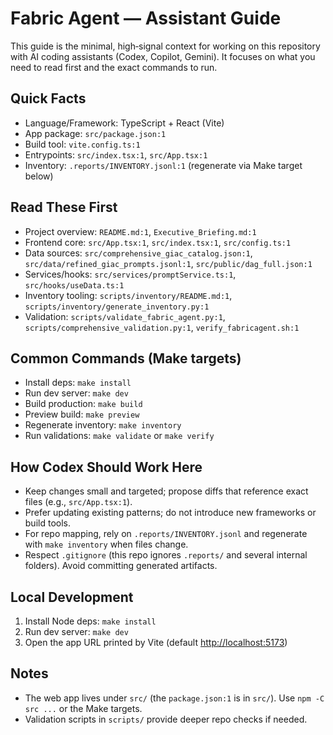 # Fabric Agent — Assistant Guide

This guide is the minimal, high‑signal context for working on this repository with AI coding assistants (Codex, Copilot, Gemini). It focuses on what you need to read first and the exact commands to run.

## Quick Facts

- Language/Framework: TypeScript + React (Vite)
- App package: `src/package.json:1`
- Build tool: `vite.config.ts:1`
- Entrypoints: `src/index.tsx:1`, `src/App.tsx:1`
- Inventory: `.reports/INVENTORY.jsonl:1` (regenerate via Make target below)

## Read These First

- Project overview: `README.md:1`, `Executive_Briefing.md:1`
- Frontend core: `src/App.tsx:1`, `src/index.tsx:1`, `src/config.ts:1`
- Data sources: `src/comprehensive_giac_catalog.json:1`, `src/data/refined_giac_prompts.jsonl:1`, `src/public/dag_full.json:1`
- Services/hooks: `src/services/promptService.ts:1`, `src/hooks/useData.ts:1`
- Inventory tooling: `scripts/inventory/README.md:1`, `scripts/inventory/generate_inventory.py:1`
- Validation: `scripts/validate_fabric_agent.py:1`, `scripts/comprehensive_validation.py:1`, `verify_fabricagent.sh:1`

## Common Commands (Make targets)

- Install deps: `make install`
- Run dev server: `make dev`
- Build production: `make build`
- Preview build: `make preview`
- Regenerate inventory: `make inventory`
- Run validations: `make validate` or `make verify`

## How Codex Should Work Here

- Keep changes small and targeted; propose diffs that reference exact files (e.g., `src/App.tsx:1`).
- Prefer updating existing patterns; do not introduce new frameworks or build tools.
- For repo mapping, rely on `.reports/INVENTORY.jsonl` and regenerate with `make inventory` when files change.
- Respect `.gitignore` (this repo ignores `.reports/` and several internal folders). Avoid committing generated artifacts.

## Local Development

1) Install Node deps: `make install`
2) Run dev server: `make dev`
3) Open the app URL printed by Vite (default <http://localhost:5173>)

## Notes

- The web app lives under `src/` (the `package.json:1` is in `src/`). Use `npm -C src ...` or the Make targets.
- Validation scripts in `scripts/` provide deeper repo checks if needed.
